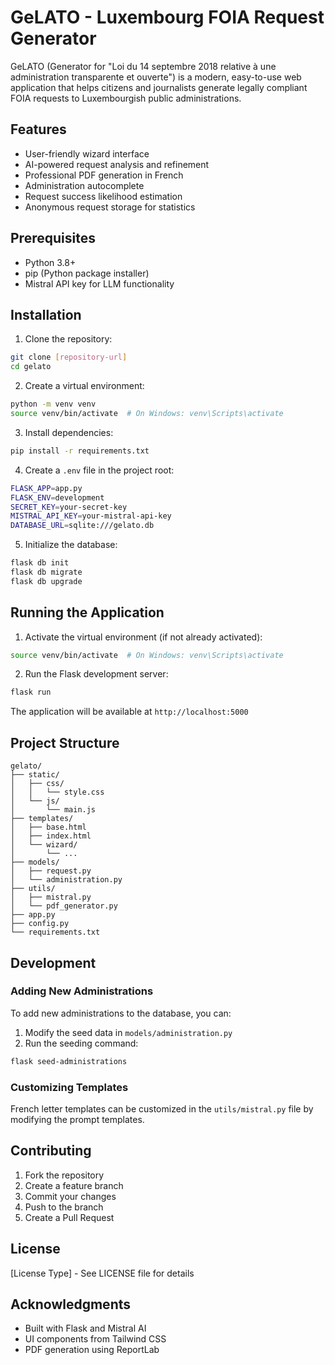 # GeLATO - Luxembourg FOIA Request Generator

GeLATO (Generator for "Loi du 14 septembre 2018 relative à une administration transparente et ouverte") is a modern, easy-to-use web application that helps citizens and journalists generate legally compliant FOIA requests to Luxembourgish public administrations.

## Features

- User-friendly wizard interface
- AI-powered request analysis and refinement
- Professional PDF generation in French
- Administration autocomplete
- Request success likelihood estimation
- Anonymous request storage for statistics

## Prerequisites

- Python 3.8+
- pip (Python package installer)
- Mistral API key for LLM functionality

## Installation

1. Clone the repository:
```bash
git clone [repository-url]
cd gelato
```

2. Create a virtual environment:
```bash
python -m venv venv
source venv/bin/activate  # On Windows: venv\Scripts\activate
```

3. Install dependencies:
```bash
pip install -r requirements.txt
```

4. Create a `.env` file in the project root:
```bash
FLASK_APP=app.py
FLASK_ENV=development
SECRET_KEY=your-secret-key
MISTRAL_API_KEY=your-mistral-api-key
DATABASE_URL=sqlite:///gelato.db
```

5. Initialize the database:
```bash
flask db init
flask db migrate
flask db upgrade
```

## Running the Application

1. Activate the virtual environment (if not already activated):
```bash
source venv/bin/activate  # On Windows: venv\Scripts\activate
```

2. Run the Flask development server:
```bash
flask run
```

The application will be available at `http://localhost:5000`

## Project Structure

```
gelato/
├── static/
│   ├── css/
│   │   └── style.css
│   └── js/
│       └── main.js
├── templates/
│   ├── base.html
│   ├── index.html
│   └── wizard/
│       └── ...
├── models/
│   ├── request.py
│   └── administration.py
├── utils/
│   ├── mistral.py
│   └── pdf_generator.py
├── app.py
├── config.py
└── requirements.txt
```

## Development

### Adding New Administrations

To add new administrations to the database, you can:

1. Modify the seed data in `models/administration.py`
2. Run the seeding command:
```bash
flask seed-administrations
```

### Customizing Templates

French letter templates can be customized in the `utils/mistral.py` file by modifying the prompt templates.

## Contributing

1. Fork the repository
2. Create a feature branch
3. Commit your changes
4. Push to the branch
5. Create a Pull Request

## License

[License Type] - See LICENSE file for details

## Acknowledgments

- Built with Flask and Mistral AI
- UI components from Tailwind CSS
- PDF generation using ReportLab 